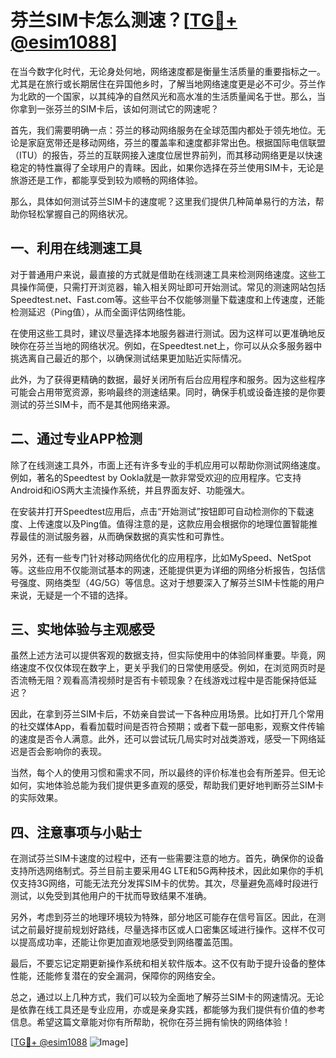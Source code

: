 # 芬兰SIM卡怎么测速？[[TG💪+ @esim1088](https://t.me/s/esim1088)]

在当今数字化时代，无论身处何地，网络速度都是衡量生活质量的重要指标之一。尤其是在旅行或长期居住在异国他乡时，了解当地网络速度更是必不可少。芬兰作为北欧的一个国家，以其纯净的自然风光和高水准的生活质量闻名于世。那么，当你拿到一张芬兰的SIM卡后，该如何测试它的网速呢？

首先，我们需要明确一点：芬兰的移动网络服务在全球范围内都处于领先地位。无论是家庭宽带还是移动网络，芬兰的覆盖率和速度都非常出色。根据国际电信联盟（ITU）的报告，芬兰的互联网接入速度位居世界前列，而其移动网络更是以快速稳定的特性赢得了全球用户的青睐。因此，如果你选择在芬兰使用SIM卡，无论是旅游还是工作，都能享受到较为顺畅的网络体验。

那么，具体如何测试芬兰SIM卡的速度呢？这里我们提供几种简单易行的方法，帮助你轻松掌握自己的网络状况。

## 一、利用在线测速工具

对于普通用户来说，最直接的方式就是借助在线测速工具来检测网络速度。这些工具操作简便，只需打开浏览器，输入相关网址即可开始测试。常见的测速网站包括Speedtest.net、Fast.com等。这些平台不仅能够测量下载速度和上传速度，还能检测延迟（Ping值），从而全面评估网络性能。

在使用这些工具时，建议尽量选择本地服务器进行测试。因为这样可以更准确地反映你在芬兰当地的网络状况。例如，在Speedtest.net上，你可以从众多服务器中挑选离自己最近的那个，以确保测试结果更加贴近实际情况。

此外，为了获得更精确的数据，最好关闭所有后台应用程序和服务。因为这些程序可能会占用带宽资源，影响最终的测速结果。同时，确保手机或设备连接的是你要测试的芬兰SIM卡，而不是其他网络来源。

## 二、通过专业APP检测

除了在线测速工具外，市面上还有许多专业的手机应用可以帮助你测试网络速度。例如，著名的Speedtest by Ookla就是一款非常受欢迎的应用程序。它支持Android和iOS两大主流操作系统，并且界面友好、功能强大。

在安装并打开Speedtest应用后，点击“开始测试”按钮即可自动检测你的下载速度、上传速度以及Ping值。值得注意的是，这款应用会根据你的地理位置智能推荐最佳的测试服务器，从而确保数据的真实性和可靠性。

另外，还有一些专门针对移动网络优化的应用程序，比如MySpeed、NetSpot等。这些应用不仅能测试基本的网速，还能提供更为详细的网络分析报告，包括信号强度、网络类型（4G/5G）等信息。这对于想要深入了解芬兰SIM卡性能的用户来说，无疑是一个不错的选择。

## 三、实地体验与主观感受

虽然上述方法可以提供客观的数据支持，但实际使用中的体验同样重要。毕竟，网络速度不仅仅体现在数字上，更关乎我们的日常使用感受。例如，在浏览网页时是否流畅无阻？观看高清视频时是否有卡顿现象？在线游戏过程中是否能保持低延迟？

因此，在拿到芬兰SIM卡后，不妨亲自尝试一下各种应用场景。比如打开几个常用的社交媒体App，看看加载时间是否符合预期；或者下载一部电影，观察文件传输的速度是否令人满意。此外，还可以尝试玩几局实时对战类游戏，感受一下网络延迟是否会影响你的表现。

当然，每个人的使用习惯和需求不同，所以最终的评价标准也会有所差异。但无论如何，实地体验总能为我们提供更多直观的感受，帮助我们更好地判断芬兰SIM卡的实际效果。

## 四、注意事项与小贴士

在测试芬兰SIM卡速度的过程中，还有一些需要注意的地方。首先，确保你的设备支持所选网络制式。芬兰目前主要采用4G LTE和5G两种技术，因此如果你的手机仅支持3G网络，可能无法充分发挥SIM卡的优势。其次，尽量避免高峰时段进行测试，以免受到其他用户的干扰而导致结果不准确。

另外，考虑到芬兰的地理环境较为特殊，部分地区可能存在信号盲区。因此，在测试之前最好提前规划好路线，尽量选择市区或人口密集区域进行操作。这样不仅可以提高成功率，还能让你更加直观地感受到网络覆盖范围。

最后，不要忘记定期更新操作系统和相关软件版本。这不仅有助于提升设备的整体性能，还能修复潜在的安全漏洞，保障你的网络安全。

总之，通过以上几种方式，我们可以较为全面地了解芬兰SIM卡的网速情况。无论是依靠在线工具还是专业应用，亦或是亲身实践，都能够为我们提供有价值的参考信息。希望这篇文章能对你有所帮助，祝你在芬兰拥有愉快的网络体验！

[[TG💪+ @esim1088](https://t.me/s/esim1088) ![Image](https://i.postimg.cc/4NQfJmqS/Snipaste-2025-05-13-00-14-12.png)]
